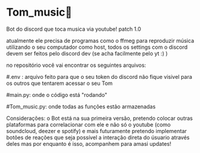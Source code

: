# Tom_music🎵
Bot do discord  que toca musica via youtube!
patch 1.0

atualmente ele precisa de programas como o ffmeg para reproduzir música utilizando o seu computador como host, todos os settings com o discord devem ser feitos pelo discord dev (se acha facilmente pelo yt :) )

no repositório você vai encontrar os seguintes arquivos: 

#.env :
arquivo feito para que o seu token do discord não fique visivel para os outros que tentarem acessar o seu Tom

#main.py:
onde o código está "rodando"

#Tom_music.py:
onde todas as funções estão armazenadas 

Considerações: 
o Bot está na sua primeira versão, pretendo colocar outras plataformas para correlacionar com ele e não só o youtube (como soundcloud, deezer e spotify)
e mais futuramente pretendo implementar botões de reações que seja possível a interação direta do úsuario através deles 
mas por enquanto é isso, acompanhem para amasi updates!

